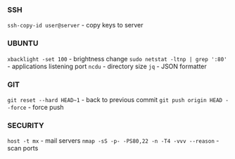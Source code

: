 ### SSH

`ssh-copy-id user@server` - copy keys to server

### UBUNTU

`xbacklight -set 100` - brightness change
`sudo netstat -ltnp | grep ':80'` - applications listening port 
`ncdu` - directory size
`jq` - JSON formatter

### GIT

`git reset --hard HEAD~1` - back to previous commit
`git push origin HEAD --force` - force push

### SECURITY

`host -t mx` - mail servers
`nmap -sS -p- -PS80,22 -n -T4 -vvv --reason` - scan ports
